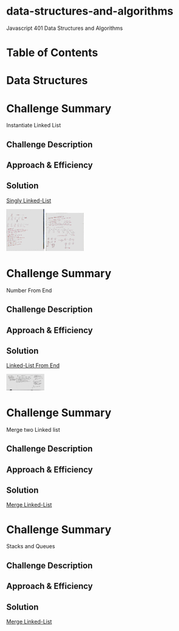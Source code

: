# data-structures-and-algorithms
Javascript 401 Data Structures and Algorithms

# Table of Contents

# Data Structures

# Challenge Summary
Instantiate Linked List

## Challenge Description
<!-- Description of the challenge -->

## Approach & Efficiency
<!-- What approach did you take? Why? What is the Big O space/time for this approach? -->

## Solution
[Singly Linked-List](https://github.com/jeremy-401-advanced-javascript/data-structures-and-algorithms/pull/4)


<img src="./assets/images/code-challenge-6.2.jpg" width="100">
<img src="./assets/images/code-challenge-6.jpg" width="100">

# Challenge Summary
Number From End

## Challenge Description
<!-- Description of the challenge -->

## Approach & Efficiency
<!-- What approach did you take? Why? What is the Big O space/time for this approach? -->

## Solution
[Linked-List From End](https://github.com/jeremy-401-advanced-javascript/data-structures-and-algorithms/pull/6)

<img src="./assets/images/lindedlistKend.jpg" width="100">


# Challenge Summary
Merge two Linked list

## Challenge Description
<!-- Description of the challenge -->

## Approach & Efficiency
<!-- What approach did you take? Why? What is the Big O space/time for this approach? -->

## Solution
[Merge Linked-List](https://github.com/jeremy-401-advanced-javascript/data-structures-and-algorithms/pull/6)



# Challenge Summary
Stacks and Queues

## Challenge Description
<!-- Description of the challenge -->

## Approach & Efficiency
<!-- What approach did you take? Why? What is the Big O space/time for this approach? -->

## Solution
[Merge Linked-List](https://github.com/jeremy-401-advanced-javascript/data-structures-and-algorithms/pull/6)




